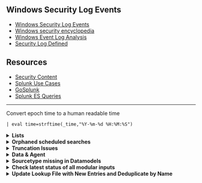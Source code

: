 ## Windows Security Log Events
- [Windows Security Log Events](https://www.ultimatewindowssecurity.com/securitylog/encyclopedia/default.aspx)
- [Windows security encyclopedia](https://www.windows-security.org/windows-event-ids)
- [Windows Event Log Analysis](https://cybersecuritynews.com/windows-event-log-analysis/)
- [Security Log Defined](https://system32.eventsentry.com/)

## Resources
- [Security Content](https://research.splunk.com/detections/)
- [Splunk Use Cases](https://0xcybery.github.io/blog/Splunk+Use+Cases)
- [GoSplunk](https://gosplunk.com/)
- [Splunk ES Queries](https://github.com/shauntdergrigorian/splunkqueries)

---

Convert epoch time to a human readable time
```
| eval time=strftime(_time,"%Y-%m-%d %H:%M:%S")
```

<details>
<summary><b>Lists</b></summary>

List Saved Searches
```
| rest /servicesNS/-/-/saved/searches splunk_server=local 
| table title search
```

List All App Alerts
```
| rest/servicesNS/-/-/saved/searches 
| search alert.track=1 
| fields title description search disabled triggered_alert_count actions action.script.filename alert.severity cron_schedule
```

List Search App Alerts
```
| rest/servicesNS/-/search/saved/searches
| search alert.track=1
| fields title description search disabled triggered_alert_count actions action.script.filename alert.severity cron_schedule
```
List All Indexes
```
| rest /services/data/indexes 
| table title
```

List Splunk Clients
```
| rest /services/deployment/server/clients | table hostname,ip,dns,utsname,splunkVersion,build
```

List of sourcetypes in index(es)
```
| tstats count as totalCount min(_time) as start_date, max(_time) as end_date, max(_indextime) as recent_date dc(host) as hosts where index=* sourcetype=* by index, sourcetype
| convert timeformat="%Y/%m/%d %H:%M:%S" ctime(start_date)
| convert timeformat="%Y/%m/%d %H:%M:%S" ctime(end_date)
| convert timeformat="%Y/%m/%d %H:%M:%S" ctime(recent_date)
| table index sourcetype start_date end_date recent_date hosts totalCount
```
</details>

<details>
<summary><b>Orphaned scheduled searches</b></summary>
 
```
| rest timeout=600 splunk_server=local /servicesNS/-/-/saved/searches add_orphan_field=yes count=0 
| search orphan=1 disabled=0 is_scheduled=1 
| eval status = if(disabled = 0, "enabled", "disabled") 
| fields title eai:acl.owner eai:acl.app eai:acl.sharing orphan status is_scheduled cron_schedule next_scheduled_time next_scheduled_time actions 
| rename title AS "search name" eai:acl.owner AS owner eai:acl.app AS app eai:acl.sharing AS sharing
```
</details>

<details>
<summary><b>Truncation Issues</b></summary>
 
~ 1
```
index="_internal" sourcetype=splunkd source="*splunkd.log" log_level="WARN" "Truncating" 
| rex "line length >= (?<line_length>\d+)" 
| stats values(host) as host values(data_host) as data_host count last(_raw) as common_events last(_time) as _time max(line_length) as max_line_length by data_sourcetype log_level 
| table _time host data_host data_sourcetype log_level max_line_length count common_events 
| rename data_sourcetype as sourcetype 
| eval number=max_line_length 
| eval recommeneded_truncate=max_line_length+100000 
| eval recommeneded_truncate=recommeneded_truncate-(recommeneded_truncate%100000) 
| eval recommended_config="# props.conf
 ["+sourcetype+"]
 TRUNCATE = "+recommeneded_truncate 
| table _time host data_host sourcetype log_level max_line_length recommeneded_truncate recommended_config count common_events 
| sort -count
```
~ 2
```
index=_internal sourcetype=splunkd component=LineBreakingProcessor  
| extract 
| rex "because\slimit\sof\s(?<limit>\S+).*>=\s(?<actual>\S+)" 
| stats count avg(actual) max(actual)  dc(data_source) dc(data_host) BY data_sourcetype, limit 
| eval avg(actual)=round('avg(actual)') 
| sort - count
```
</details>

<details>
<summary><b>Data & Agent</b></summary>

Missing Forwarders (5 min = 900 sec)
```
| REST /services/deployment/server/clients
| eval difInSec=now()-lastPhoneHomeTime
| eval time=strftime(lastPhoneHomeTime,"%Y-%m-%d %H:%M:%S")
| search difInSec>900
| table hostname, ip, time
```

No Data from (Agent-Based and Agent-Less) Last 4 Days
```
| tstats latest(_time) as latest where index=* earliest=-4d by host index sourcetype
| eval recent = if(latest > relative_time(now(),"-360m"),"1","0"), LastReceiptTime = strftime(latest,"%c")
| where recent=0
| sort LastReceiptTime
| eval age=now()-latest
| eval age=round((age/60/60),1)
| eval age=age."hour"
| fields - recent latest
```

No Data Received from Windows Servers (Security Logs) Last 7 Days
```
| tstats latest(_time) as latest where index!="*_" earliest=-7d by host index source sourcetype
| search source="WinEventLog:Security"
| eval recent = if(latest > relative_time(now(),"-360m"),"1","0"), LastReceiptTime = strftime(latest,"%c")
| where recent=0
| sort LastReceiptTime
| eval age=now()-latest
| eval age=round((age/60/60),1)
| eval age=age."hour"
| fields - recent latest
```

</details>

<details>
<summary><b>Sourcetype missing in Datamodels </b></summary>
 
```
| tstats count WHERE index=* NOT index IN(sum_*, *summary, cim_*, es_*,splunkd* splunk_*) by sourcetype 
| fields - count 
| append 
[| datamodel 
| rex field=_raw "\"modelName\"\s*\:\s*\"(?<modelName>[^\"]+)\""
| fields modelName
| table modelName
| map maxsearches=40 search="tstats summariesonly=true count from datamodel=$modelName$ by sourcetype |eval modelName=\"$modelName$\""
]
| fillnull value="placeholder" modelName
| table modelName sourcetype count 
| fillnull value="nullfillerForNextCommand" count
| xyseries sourcetype modelName count
| addtotals
| fillnull value="not_in_DModel" Total
| table sourcetype Total *
| fields - "placeholder"
```
</details>

<details>
<summary><b>Check latest status of all modular inputs</b></summary> 

```
| rest /services/admin/inputstatus/ModularInputs:modular%20input%20commands splunk_server=local count=0 
| append [| rest /services/admin/inputstatus/ExecProcessor:exec%20commands splunk_server=local count=0] 
| fields inputs*
| transpose
| rex field=column "inputs(?<script>\S+)(?:\s\((?<stanza>[^\(]+)\))?\.(?<key>(exit status description)|(time closed)|(time opened))"
| eval value=coalesce('row 1', 'row 2'), stanza=coalesce(stanza, "default"), started=if(key=="time opened", value, started), stopped=if(key=="time closed", value, stopped)
| rex field=value "exited\s+with\s+code\s+(?<exit_status>\d+)"
| stats first(started) as started, first(stopped) as stopped, first(exit_status) as exit_status by script, stanza
| eval errmsg=case(exit_status=="0", null(), isnotnull(exit_status), "A script exited abnormally with exit status: "+exit_status, isnull(started) or isnotnull(stopped), "A script is in an unknown state"), ignore=if(`script_error_msg_ignore`, 1, 0)
```
</details>

<details>
<summary><b>Update Lookup File with New Entries and Deduplicate by Name</b></summary>

```
| inputlookup output.csv
| append [ <your search> ]
| dedup name
| outputlookup output.csv
```
</details>

